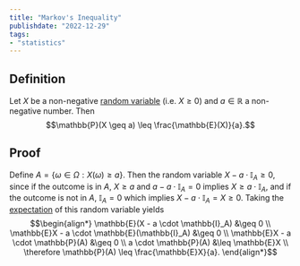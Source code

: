 ```yaml
---
title: "Markov's Inequality"
publishdate: "2022-12-29"
tags:
- "statistics"
---
```


## Definition
Let $X$ be a non-negative [random variable](statistics/random-variable.md) (i.e. $X \geq 0$) and $a \in \mathbb{R}$ a non-negative number. Then
$$\mathbb{P}(X \geq a) \leq \frac{\mathbb{E}(X)}{a}.$$

## Proof
Define $A = \lbrace \omega \in \Omega : X(\omega) \geq a \rbrace$. Then the random variable $X - a \cdot \mathbb{I}_A \geq 0$, since if the outcome is in $A$, $X \geq a$ and $a - a \cdot \mathbb{I}_A = 0$ implies $X \geq a \cdot \mathbb{I}_A$, and if the outcome is not in $A$, $\mathbb{I}_A = 0$ which implies $X - a \cdot \mathbb{I}_A = X \geq 0$. Taking the [expectation](statistics/expectation.md) of this random variable yields
$$\begin{align*}
\mathbb{E}(X - a \cdot \mathbb{I}_A) &\geq 0 \\
\mathbb{E}X - a \cdot \mathbb{E}(\mathbb{I}_A) &\geq 0 \\
\mathbb{E}X - a \cdot \mathbb{P}(A) &\geq 0 \\
a \cdot \mathbb{P}(A) &\leq \mathbb{E}X \\
\therefore \mathbb{P}(A) \leq \frac{\mathbb{E}X}{a}.
\end{align*}$$
